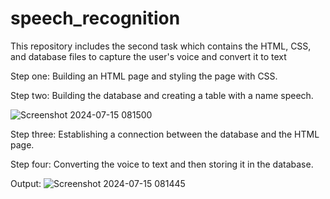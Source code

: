 # speech_recognition
This repository includes the second task which contains the HTML, CSS, and database files to capture the user's voice and convert it to text 

Step one:
Building an HTML page and styling the page with CSS.

Step two:
Building the database and creating a table with a name speech.

![Screenshot 2024-07-15 081500](https://github.com/user-attachments/assets/531b67c7-4544-433d-bd91-deb46b83b3f7)

Step three: 
Establishing a connection between the database and the HTML page.

Step four:
Converting the voice to text and then storing it in the database.

Output: 
![Screenshot 2024-07-15 081445](https://github.com/user-attachments/assets/cdddfb2b-f0e2-4060-9f96-95be0587ac95)



